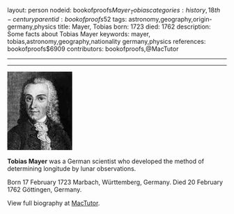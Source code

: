 layout: person
nodeid: bookofproofs$Mayer_Tobias
categories: history,18th-century
parentid: bookofproofs$52
tags: astronomy,geography,origin-germany,physics
title: Mayer, Tobias
born: 1723
died: 1762
description: Some facts about Tobias Mayer
keywords: mayer, tobias,astronomy,geography,nationality germany,physics
references: bookofproofs$6909
contributors: bookofproofs,@MacTutor

---


---

![Mayer_Tobias.jpg](https://github.com/bookofproofs/bookofproofs.github.io/blob/main/_sources/_assets/images/portraits/Mayer_Tobias.jpg?raw=true)

**Tobias Mayer** was a German scientist who developed the method of determining longitude by lunar observations.

Born 17 February 1723 Marbach, Württemberg, Germany. Died 20 February 1762 Göttingen, Germany.


View full biography at [MacTutor](https://mathshistory.st-andrews.ac.uk/Biographies/Mayer_Tobias/).